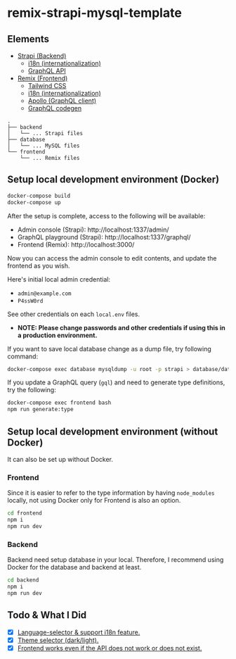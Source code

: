# remix-strapi-mysql-template

## Elements

- [Strapi (Backend)](https://docs.strapi.io/)
  - [i18n (internationalization)](https://strapi.io/features/internationalization)
  - [GraphQL API](https://docs.strapi.io/dev-docs/api/graphql)
- [Remix (Frontend)](https://remix.run/)
  - [Tailwind CSS](https://tailwindcss.com/)
  - [i18n (internationalization)](https://github.com/sergiodxa/remix-i18next)
  - [Apollo (GraphQL client)](https://www.apollographql.com/docs/)
  - [GraphQL codegen](https://the-guild.dev/graphql/codegen)

```
.
├── backend
│   └── ... Strapi files
├── database
│   └── ... MySQL files
└── frontend
    └── ... Remix files

```

## Setup local development environment (Docker)

```sh
docker-compose build
docker-compose up
```

After the setup is complete, access to the following will be available:

- Admin console (Strapi): http://localhost:1337/admin/
- GraphQL playground (Strapi): http://localhost:1337/graphql/
- Frontend (Remix): http://localhost:3000/

Now you can access the admin console to edit contents, and update the frontend as you wish.

Here's initial local admin credential:

- `admin@example.com`
- `P4ssW0rd`

See other credentials on each `local.env` files.

- **NOTE: Please change passwords and other credentials if using this in a production environment.**

If you want to save local database change as a dump file, try following command:

```sh
docker-compose exec database mysqldump -u root -p strapi > database/data/init/init.sql
```

If you update a GraphQL query (`gql`) and need to generate type definitions, try the following:

```sh
docker-compose exec frontend bash
npm run generate:type
```

## Setup local development environment (without Docker)

It can also be set up without Docker.

### Frontend

Since it is easier to refer to the type information by having `node_modules` locally, not using Docker only for Frontend is also an option.

```sh
cd frontend
npm i
npm run dev
```

### Backend

Backend need setup database in your local.
Therefore, I recommend using Docker for the database and backend at least.

```sh
cd backend
npm i
npm run dev
```

## Todo & What I Did

- [x] [Language-selector & support i18n feature.](https://github.com/qlawmarq/remix-strapi-mysql-template/pull/1/files)
- [x] [Theme selector (dark/light).](https://github.com/qlawmarq/remix-strapi-mysql-template/pull/2)
- [x] [Frontend works even if the API does not work or does not exist.](https://github.com/qlawmarq/remix-strapi-mysql-template/pull/4)
